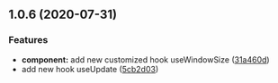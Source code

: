 ## 1.0.6 (2020-07-31)

### Features

- **component:** add new customized hook useWindowSize ([31a460d](https://github.com/appleshell/my-component/commit/31a460df58cab8dd7453cd9877ce1642597b245f))
- add new hook useUpdate ([5cb2d03](https://github.com/appleshell/my-component/commit/5cb2d03bd1085defcfeb0372cca3ef8e11f87ce7))
